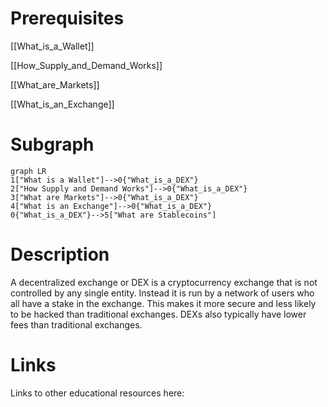 # Prerequisites
[[What_is_a_Wallet]]


[[How_Supply_and_Demand_Works]]


[[What_are_Markets]]


[[What_is_an_Exchange]]

# Subgraph

```mermaid
graph LR
1["What is a Wallet"]-->0{"What_is_a_DEX"}
2["How Supply and Demand Works"]-->0{"What_is_a_DEX"}
3["What are Markets"]-->0{"What_is_a_DEX"}
4["What is an Exchange"]-->0{"What_is_a_DEX"}
0{"What_is_a_DEX"}-->5["What are Stablecoins"]
```



# Description
  
A decentralized exchange or DEX is a cryptocurrency exchange that is not controlled by any single entity. Instead it is run by a network of users who all have a stake in the exchange. This makes it more secure and less likely to be hacked than traditional exchanges. DEXs also typically have lower fees than traditional exchanges.

# Links
Links to other educational resources here:
